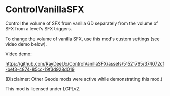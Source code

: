 # ControlVanillaSFX

Control the volume of SFX from vanilla GD separately from the volume of SFX from a level's SFX triggers.

To change the volume of vanilla SFX, use this mod's custom settings (see video demo below).

Video demo:

https://github.com/RayDeeUx/ControlVanillaSFX/assets/51521765/374072cf-bef3-4874-85cc-19f3d928d019

(Disclaimer: Other Geode mods were active while demonstrating this mod.)

This mod is licensed under LGPLv2.